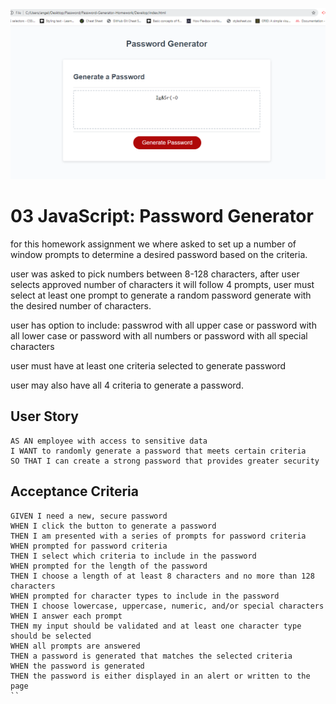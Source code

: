 
![](assets\screenshot-password-gen.PNG)


# 03 JavaScript: Password Generator
for this homework assignment we where asked to set up a number of window prompts to determine a desired password based on the criteria.

user was asked to pick numbers between 8-128 characters, after user selects approved number of characters it will follow 4 prompts, user must select at least one prompt to
generate a random password generate with the desired number of characters.

user has option to include:
passwrod with all upper case
or
password with all lower case
or 
password with all numbers 
or
password with all special characters

user must have at least one criteria selected to generate password

user may also have all 4 criteria to generate a password.

## User Story

```
AS AN employee with access to sensitive data
I WANT to randomly generate a password that meets certain criteria
SO THAT I can create a strong password that provides greater security
```

## Acceptance Criteria

```
GIVEN I need a new, secure password
WHEN I click the button to generate a password
THEN I am presented with a series of prompts for password criteria
WHEN prompted for password criteria
THEN I select which criteria to include in the password
WHEN prompted for the length of the password
THEN I choose a length of at least 8 characters and no more than 128 characters
WHEN prompted for character types to include in the password
THEN I choose lowercase, uppercase, numeric, and/or special characters
WHEN I answer each prompt
THEN my input should be validated and at least one character type should be selected
WHEN all prompts are answered
THEN a password is generated that matches the selected criteria
WHEN the password is generated
THEN the password is either displayed in an alert or written to the page
``